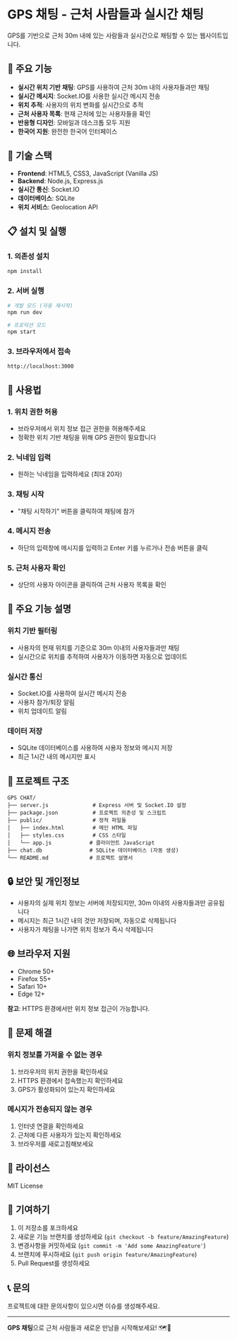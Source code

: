 # GPS 채팅 - 근처 사람들과 실시간 채팅

GPS를 기반으로 근처 30m 내에 있는 사람들과 실시간으로 채팅할 수 있는 웹사이트입니다.

## 🌟 주요 기능

- **실시간 위치 기반 채팅**: GPS를 사용하여 근처 30m 내의 사용자들과만 채팅
- **실시간 메시지**: Socket.IO를 사용한 실시간 메시지 전송
- **위치 추적**: 사용자의 위치 변화를 실시간으로 추적
- **근처 사용자 목록**: 현재 근처에 있는 사용자들을 확인
- **반응형 디자인**: 모바일과 데스크톱 모두 지원
- **한국어 지원**: 완전한 한국어 인터페이스

## 🚀 기술 스택

- **Frontend**: HTML5, CSS3, JavaScript (Vanilla JS)
- **Backend**: Node.js, Express.js
- **실시간 통신**: Socket.IO
- **데이터베이스**: SQLite
- **위치 서비스**: Geolocation API

## 📋 설치 및 실행

### 1. 의존성 설치

```bash
npm install
```

### 2. 서버 실행

```bash
# 개발 모드 (자동 재시작)
npm run dev

# 프로덕션 모드
npm start
```

### 3. 브라우저에서 접속

```
http://localhost:3000
```

## 📱 사용법

### 1. 위치 권한 허용
- 브라우저에서 위치 정보 접근 권한을 허용해주세요
- 정확한 위치 기반 채팅을 위해 GPS 권한이 필요합니다

### 2. 닉네임 입력
- 원하는 닉네임을 입력하세요 (최대 20자)

### 3. 채팅 시작
- "채팅 시작하기" 버튼을 클릭하여 채팅에 참가

### 4. 메시지 전송
- 하단의 입력창에 메시지를 입력하고 Enter 키를 누르거나 전송 버튼을 클릭

### 5. 근처 사용자 확인
- 상단의 사용자 아이콘을 클릭하여 근처 사용자 목록을 확인

## 🔧 주요 기능 설명

### 위치 기반 필터링
- 사용자의 현재 위치를 기준으로 30m 이내의 사용자들과만 채팅
- 실시간으로 위치를 추적하여 사용자가 이동하면 자동으로 업데이트

### 실시간 통신
- Socket.IO를 사용하여 실시간 메시지 전송
- 사용자 참가/퇴장 알림
- 위치 업데이트 알림

### 데이터 저장
- SQLite 데이터베이스를 사용하여 사용자 정보와 메시지 저장
- 최근 1시간 내의 메시지만 표시

## 📁 프로젝트 구조

```
GPS CHAT/
├── server.js              # Express 서버 및 Socket.IO 설정
├── package.json           # 프로젝트 의존성 및 스크립트
├── public/                # 정적 파일들
│   ├── index.html         # 메인 HTML 파일
│   ├── styles.css         # CSS 스타일
│   └── app.js            # 클라이언트 JavaScript
├── chat.db               # SQLite 데이터베이스 (자동 생성)
└── README.md             # 프로젝트 설명서
```

## 🔒 보안 및 개인정보

- 사용자의 실제 위치 정보는 서버에 저장되지만, 30m 이내의 사용자들과만 공유됩니다
- 메시지는 최근 1시간 내의 것만 저장되며, 자동으로 삭제됩니다
- 사용자가 채팅을 나가면 위치 정보가 즉시 삭제됩니다

## 🌐 브라우저 지원

- Chrome 50+
- Firefox 55+
- Safari 10+
- Edge 12+

**참고**: HTTPS 환경에서만 위치 정보 접근이 가능합니다.

## 🐛 문제 해결

### 위치 정보를 가져올 수 없는 경우
1. 브라우저의 위치 권한을 확인하세요
2. HTTPS 환경에서 접속했는지 확인하세요
3. GPS가 활성화되어 있는지 확인하세요

### 메시지가 전송되지 않는 경우
1. 인터넷 연결을 확인하세요
2. 근처에 다른 사용자가 있는지 확인하세요
3. 브라우저를 새로고침해보세요

## 📝 라이선스

MIT License

## 🤝 기여하기

1. 이 저장소를 포크하세요
2. 새로운 기능 브랜치를 생성하세요 (`git checkout -b feature/AmazingFeature`)
3. 변경사항을 커밋하세요 (`git commit -m 'Add some AmazingFeature'`)
4. 브랜치에 푸시하세요 (`git push origin feature/AmazingFeature`)
5. Pull Request를 생성하세요

## 📞 문의

프로젝트에 대한 문의사항이 있으시면 이슈를 생성해주세요.

---

**GPS 채팅**으로 근처 사람들과 새로운 만남을 시작해보세요! 🗺️💬
